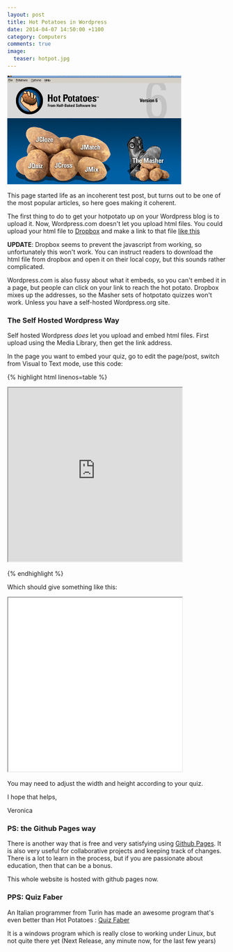 ```yaml
---
layout: post
title: Hot Potatoes in Wordpress
date: 2014-04-07 14:50:00 +1100
category: Computers
comments: true
image:
  teaser: hotpot.jpg
---
```


![Hot Potatoes](/images/hotpot.jpg)

This page started life as an incoherent test post, but turns out to be one of the most popular articles, so here goes making it coherent.

The first thing to do to get your hotpotato up on your Wordpress blog is to upload it.  Now, Wordpress.com doesn't let you upload html files.  You could upload your html file to [Dropbox](http://dropbox.com) and make a link to that file [like this](https://www.dropbox.com/s/9ipscc4si3cy0iv/test.htm?dl=0)

**UPDATE**: Dropbox seems to prevent the javascript from working, so unfortunately this won't work.  You can instruct readers to download the html file from dropbox and open it on their local copy, but this sounds rather complicated.

Wordpress.com is also fussy about what it embeds, so you can't embed it in a page, but people can click on your link to reach the hot potato.  Dropbox mixes up the addresses, so the Masher sets of hotpotato quizzes won't work.  Unless you have a self-hosted Wordpress.org site.

### The Self Hosted Wordpress Way

Self hosted Wordpress *does* let you upload and embed html files.  First upload using the Media Library, then get the link address.

In the page you want to embed your quiz, go to edit the page/post, switch from Visual to Text mode, use this code:

{% highlight html linenos=table %}

<iframe src="http://yourwebsite.com/path-to-your.htm" height="400" width="400"></iframe>

{% endhighlight %}

Which should give something like this:

<iframe src="/assets/docs/test.htm" height="400" width="400"></iframe>

You may need to adjust the width and height according to your quiz.

I hope that helps,

Veronica

### PS: the Github Pages way

There is another way that is free and very satisfying using [Github Pages](https://pages.github.com/).  It is also very useful for collaborative projects and keeping track of changes.  There is a lot to learn in the process, but if you are passionate about education, then that can be a bonus.

This whole website is hosted with github pages now.

### PPS: Quiz Faber

An Italian programmer from Turin has made an awesome program that's even better than Hot Potatoes : [Quiz Faber](http://www.quizfaber.com)

It is a windows program which is really close to working under Linux, but not quite there yet (Next Release, any minute now, for the last few years)

